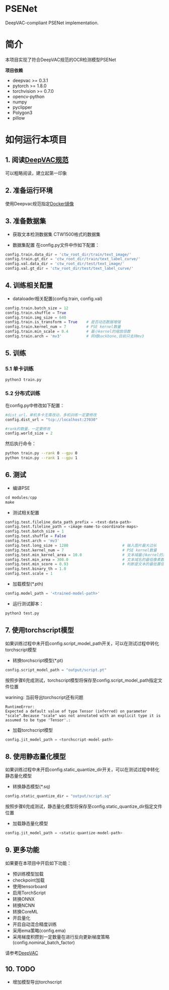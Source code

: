 # PSENet
DeepVAC-compliant PSENet implementation.

# 简介
本项目实现了符合DeepVAC规范的OCR检测模型PSENet

**项目依赖**

- deepvac >= 0.3.1
- pytorch >= 1.8.0
- torchvision >= 0.7.0
- opencv-python
- numpy
- pyclipper
- Polygon3
- pillow

# 如何运行本项目

## 1. 阅读[DeepVAC规范](https://github.com/DeepVAC/deepvac)
可以粗略阅读，建立起第一印象

## 2. 准备运行环境
使用Deepvac规范指定[Docker镜像](https://github.com/DeepVAC/deepvac#2-%E7%8E%AF%E5%A2%83%E5%87%86%E5%A4%87)

## 3. 准备数据集
- 获取文本检测数据集
  CTW1500格式的数据集

- 数据集配置
  在config.py文件中作如下配置：

``` python
config.train.data_dir = 'ctw_root_dir/train/text_image/'
config.train.gt_dir = 'ctw_root_dir/train/text_label_curve/'
config.val.data_dir = 'ctw_root_dir/test/text_image/'
config.val.gt_dir = 'ctw_root_dir/test/text_label_curve/'
```

## 4. 训练相关配置

- dataloader相关配置(config.train, config.val)

```python
config.train.batch_size = 12
config.train.shuffle = True
config.train.img_size = 640
config.train.is_transform = True    # 是否动态数据增强
config.train.kernel_num = 7         # PSE kernel数量
config.train.min_scale = 0.4        # 最小kernel的缩放倍数
config.train.arch = 'mv3'           # 网络backbone,目前只支持mv3
```

## 5. 训练

### 5.1 单卡训练

```bash
python3 train.py
```

### 5.2 分布式训练

在config.py中修改如下配置：
```python
#dist_url，单机多卡无需改动，多机训练一定要修改
config.dist_url = "tcp://localhost:27030"

#rank的数量，一定要修改
config.world_size = 2
```
然后执行命令：

```bash
python train.py --rank 0 --gpu 0
python train.py --rank 1 --gpu 1
```

## 6. 测试

- 编译PSE

```python
cd modules/cpp
make
```

- 测试相关配置

```python
config.test.fileline_data_path_prefix = <test-data-path>
config.test.fileline_path = <image-name-to-coordinate-maps>
config.test.batch_size = 1
config.test.shuffle = False
config.test.arch = 'mv3'
config.test.long_size = 1280                        # 输入图片最大边长
config.test.kernel_num = 7                          # PSE kernel数量
config.test.min_kernel_area = 10.0                  # 文本域最小kernel的最低像素数
config.test.min_area = 300.0                        # 文本域名的最低像素数
config.test.min_score = 0.93                        # 判断是文本的最低置信度
config.test.binary_th = 1.0
config.test.scale = 1
```

- 加载模型(*.pth)

```python
config.model_path = '<trained-model-path>'
```

- 运行测试脚本：

```bash
python3 test.py
```

## 7. 使用torchscript模型

如果训练过程中未开启config.script_model_path开关，可以在测试过程中转化torchscript模型
- 转换torchscript模型(*.pt)

```python
config.script_model_path = "output/script.pt"
```
  按照步骤6完成测试，torchscript模型将保存至config.script_model_path指定文件位置

warining: 当前导出torchscript还有问题
```python3
RuntimeError:
Expected a default value of type Tensor (inferred) on parameter "scale".Because "scale" was not annotated with an explicit type it is assumed to be type 'Tensor'.:
```

- 加载torchscript模型

```python
config.jit_model_path = <torchscript-model-path>
```

## 8. 使用静态量化模型
如果训练过程中未开启config.static_quantize_dir开关，可以在测试过程中转化静态量化模型
- 转换静态模型(*.sq)

```python
config.static_quantize_dir = "output/script.sq"
```
  按照步骤6完成测试，静态量化模型将保存至config.static_quantize_dir指定文件位置

- 加载静态量化模型

```python
config.jit_model_path = <static-quantize-model-path>
```

## 9. 更多功能
如果要在本项目中开启如下功能：
- 预训练模型加载
- checkpoint加载
- 使用tensorboard
- 启用TorchScript
- 转换ONNX
- 转换NCNN
- 转换CoreML
- 开启量化
- 开启自动混合精度训练
- 采用ema策略(config.ema)
- 采用梯度积攒到一定数量在进行反向更新梯度策略(config.nominal_batch_factor)

请参考[DeepVAC](https://github.com/DeepVAC/deepvac)

## 10. TODO

- 增加模型导出torchscript
